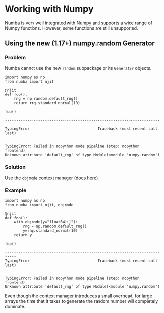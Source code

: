 # Working with Numpy

Numba is very well integrated with Numpy and supports a wide range of Numpy 
functions. However, some functions are still unsupported.

## Using the new (1.17+) numpy.random Generator

### Problem

Numba cannot use the new `random` subpackage or its `Generator` objects.

```{code-block} python
import numpy as np
from numba import njit

@njit
def foo():
    rng = np.random.default_rng()
    return rng.standard_normal(10)

foo()

---------------------------------------------------------------------------
TypingError                               Traceback (most recent call last)


TypingError: Failed in nopython mode pipeline (step: nopython frontend)
Unknown attribute 'default_rng' of type Module(<module 'numpy.random')
```

### Solution

Use the `objmode` context manager ([docs here](https://numba.pydata.org/numba-doc/latest/user/withobjmode.html)).

### Example
```{code-block} python
import numpy as np
from numba import njit, objmode

@njit
def foo():
    with objmode(y="float64[:]"):
        rng = np.random.default_rng()
        y=rng.standard_normal(10)
    return y

foo()

---------------------------------------------------------------------------
TypingError                               Traceback (most recent call last)


TypingError: Failed in nopython mode pipeline (step: nopython frontend)
Unknown attribute 'default_rng' of type Module(<module 'numpy.random')
```

Even though the context manager introduces a small overhead, for large arrays 
the time that it takes to generate the random number will completely dominate.
 